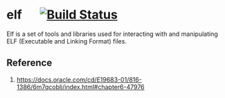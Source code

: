 # elf &emsp; [![Build Status]][actions]

[Build Status]: https://img.shields.io/github/actions/workflow/status/RaasAhsan/elf/ci.yml?branch=master
[actions]: https://github.com/RaasAhsan/elf/actions?query=branch%3Amaster

Elf is a set of tools and libraries used for interacting with and manipulating ELF (Executable and Linking Format) files. 

## Reference
1. https://docs.oracle.com/cd/E19683-01/816-1386/6m7qcoblj/index.html#chapter6-47976
